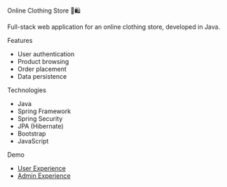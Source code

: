  Online Clothing Store 👕🛍️

Full-stack web application for an online clothing store, developed in Java.

Features

- User authentication
- Product browsing
- Order placement
- Data persistence

 Technologies

- Java
- Spring Framework
- Spring Security
- JPA (Hibernate)
- Bootstrap
- JavaScript

 Demo

- [User Experience](https://www.youtube.com/watch?v=M3GdBcDxYwY)
- [Admin Experience](https://www.youtube.com/watch?v=jRUAhJLNofQ)


